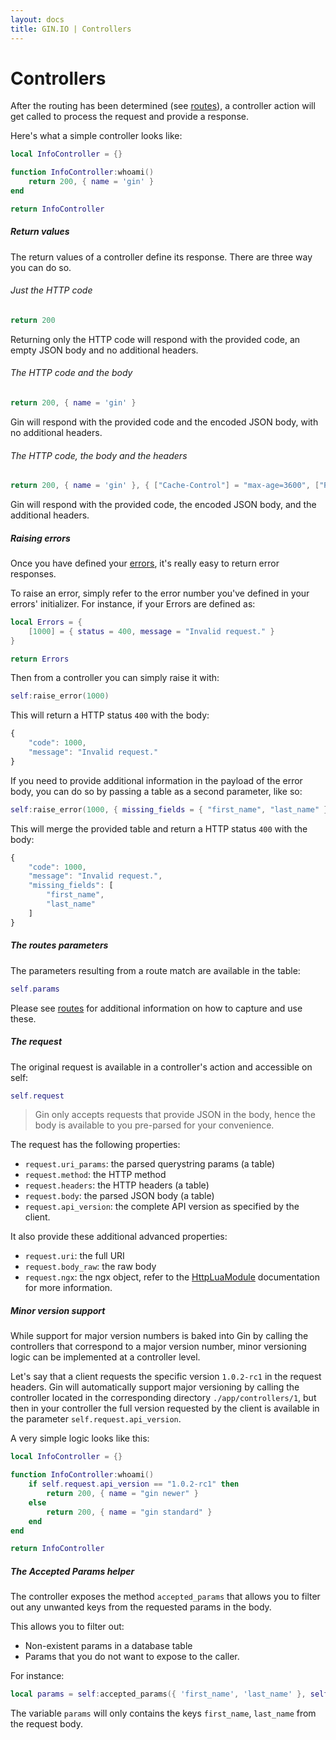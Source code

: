 ```yaml
---
layout: docs
title: GIN.IO | Controllers
---
```



# Controllers

After the routing has been determined (see [routes](/docs/routes.html)), a controller action will get called to process the request and provide a response.

Here's what a simple controller looks like:

```lua
local InfoController = {}

function InfoController:whoami()
    return 200, { name = 'gin' }
end

return InfoController
```

##### Return values

The return values of a controller define its response. There are three way you can do so.

###### Just the HTTP code

```lua
return 200
```

Returning only the HTTP code will respond with the provided code, an empty JSON body and no additional headers.

###### The HTTP code and the body

```lua
return 200, { name = 'gin' }
```

Gin will respond with the provided code and the encoded JSON body, with no additional headers.

###### The HTTP code, the body and the headers

```lua
return 200, { name = 'gin' }, { ["Cache-Control"] = "max-age=3600", ["Retry-After"] = "120" }
```

Gin will respond with the provided code, the encoded JSON body, and the additional headers.


##### Raising errors

Once you have defined your [errors](/docs/errors.html), it's really easy to return error responses.

To raise an error, simply refer to the error number you've defined in your errors' initializer. For instance, if your Errors are defined as:

```lua
local Errors = {
    [1000] = { status = 400, message = "Invalid request." }
}

return Errors
```

Then from a controller you can simply raise it with:

```lua
self:raise_error(1000)

```

This will return a HTTP status `400` with the body:

```javascript
{
    "code": 1000,
    "message": "Invalid request."
}

```

If you need to provide additional information in the payload of the error body, you can do so by passing a table as a second parameter, like so:

```lua
self:raise_error(1000, { missing_fields = { "first_name", "last_name" } })

```

This will merge the provided table and return a HTTP status `400` with the body:

```javascript
{
    "code": 1000,
    "message": "Invalid request.",
    "missing_fields": [
        "first_name",
        "last_name"
    ]
}

```

##### The routes parameters

The parameters resulting from a route match are available in the table:

```lua
self.params
```

Please see [routes](/docs/routes.html) for additional information on how to capture and use these.

##### The request

The original request is available in a controller's action and accessible on self:

```lua
self.request
```

> Gin only accepts requests that provide JSON in the body, hence the body is available to you pre-parsed for your convenience.

The request has the following properties:

 * `request.uri_params`: the parsed querystring params (a table)
 * `request.method`: the HTTP method
 * `request.headers`: the HTTP headers (a table)
 * `request.body`: the parsed JSON body (a table)
 * `request.api_version`: the complete API version as specified by the client.

It also provide these additional advanced properties:

 * `request.uri`: the full URI
 * `request.body_raw`: the raw body
 * `request.ngx`: the ngx object, refer to the [HttpLuaModule](http://wiki.nginx.org/HttpLuaModule) documentation for more information.


##### Minor version support

While support for major version numbers is baked into Gin by calling the controllers that correspond to a major version number, minor versioning logic can be implemented at a controller level.

Let's say that a client requests the specific version `1.0.2-rc1` in the request headers. Gin will automatically support major versioning by calling the controller located in the corresponding directory `./app/controllers/1`, but then in your controller the full version requested by the client is available in the parameter `self.request.api_version`.

A very simple logic looks like this:

```lua
local InfoController = {}

function InfoController:whoami()
    if self.request.api_version == "1.0.2-rc1" then
        return 200, { name = "gin newer" }
    else
        return 200, { name = "gin standard" }
    end
end

return InfoController
```

##### The Accepted Params helper

The controller exposes the method `accepted_params` that allows you to filter out any unwanted keys from the requested params in the body.

This allows you to filter out:

 * Non-existent params in a database table
 * Params that you do not want to expose to the caller.

For instance:

```lua
local params = self:accepted_params({ 'first_name', 'last_name' }, self.request.body)
```

The variable `params` will only contains the keys `first_name`, `last_name` from the request body.





